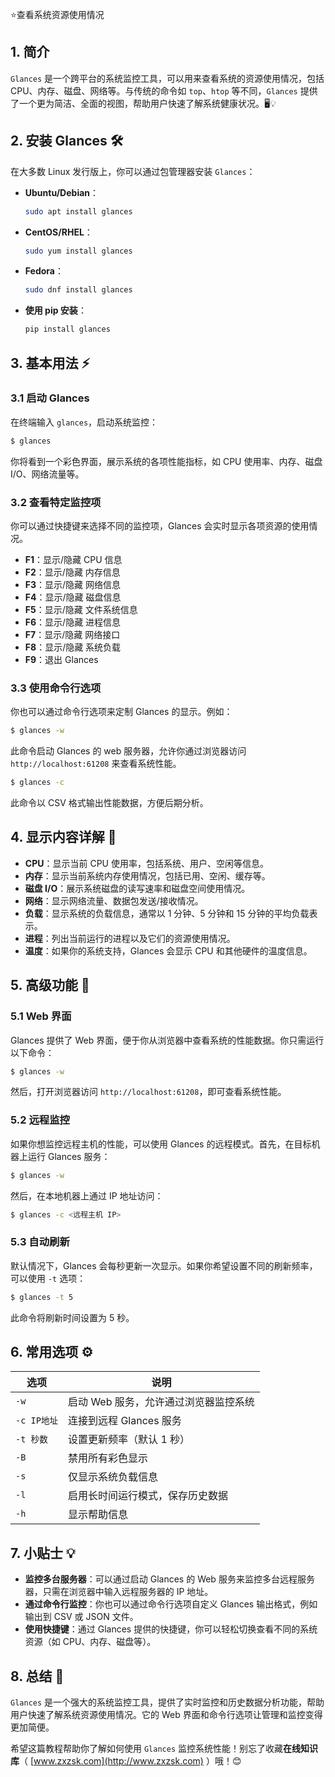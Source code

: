⭐查看系统资源使用情况

## 1. 简介

`Glances` 是一个跨平台的系统监控工具，可以用来查看系统的资源使用情况，包括 CPU、内存、磁盘、网络等。与传统的命令如 `top`、`htop` 等不同，`Glances` 提供了一个更为简洁、全面的视图，帮助用户快速了解系统健康状况。🖥️💡

## 2. 安装 Glances 🛠️

在大多数 Linux 发行版上，你可以通过包管理器安装 `Glances`：

- **Ubuntu/Debian**：

  ```bash
  sudo apt install glances
  ```

- **CentOS/RHEL**：

  ```bash
  sudo yum install glances
  ```

- **Fedora**：

  ```bash
  sudo dnf install glances
  ```

- **使用 pip 安装**：

  ```bash
  pip install glances
  ```

## 3. 基本用法 ⚡

### 3.1 启动 Glances

在终端输入 `glances`，启动系统监控：

```bash
$ glances
```

你将看到一个彩色界面，展示系统的各项性能指标，如 CPU 使用率、内存、磁盘 I/O、网络流量等。

### 3.2 查看特定监控项

你可以通过快捷键来选择不同的监控项，Glances 会实时显示各项资源的使用情况。

- **F1**：显示/隐藏 CPU 信息
- **F2**：显示/隐藏 内存信息
- **F3**：显示/隐藏 网络信息
- **F4**：显示/隐藏 磁盘信息
- **F5**：显示/隐藏 文件系统信息
- **F6**：显示/隐藏 进程信息
- **F7**：显示/隐藏 网络接口
- **F8**：显示/隐藏 系统负载
- **F9**：退出 Glances

### 3.3 使用命令行选项

你也可以通过命令行选项来定制 Glances 的显示。例如：

```bash
$ glances -w
```

此命令启动 Glances 的 web 服务器，允许你通过浏览器访问 `http://localhost:61208` 来查看系统性能。

```bash
$ glances -c
```

此命令以 CSV 格式输出性能数据，方便后期分析。

## 4. 显示内容详解 📝

- **CPU**：显示当前 CPU 使用率，包括系统、用户、空闲等信息。
- **内存**：显示当前系统内存使用情况，包括已用、空闲、缓存等。
- **磁盘 I/O**：展示系统磁盘的读写速率和磁盘空间使用情况。
- **网络**：显示网络流量、数据包发送/接收情况。
- **负载**：显示系统的负载信息，通常以 1 分钟、5 分钟和 15 分钟的平均负载表示。
- **进程**：列出当前运行的进程以及它们的资源使用情况。
- **温度**：如果你的系统支持，Glances 会显示 CPU 和其他硬件的温度信息。

## 5. 高级功能 🌟

### 5.1 Web 界面

Glances 提供了 Web 界面，便于你从浏览器中查看系统的性能数据。你只需运行以下命令：

```bash
$ glances -w
```

然后，打开浏览器访问 `http://localhost:61208`，即可查看系统性能。

### 5.2 远程监控

如果你想监控远程主机的性能，可以使用 Glances 的远程模式。首先，在目标机器上运行 Glances 服务：

```bash
$ glances -w
```

然后，在本地机器上通过 IP 地址访问：

```bash
$ glances -c <远程主机 IP>
```

### 5.3 自动刷新

默认情况下，Glances 会每秒更新一次显示。如果你希望设置不同的刷新频率，可以使用 `-t` 选项：

```bash
$ glances -t 5
```

此命令将刷新时间设置为 5 秒。

## 6. 常用选项 ⚙️

| 选项             | 说明                                        |
|------------------|---------------------------------------------|
| `-w`             | 启动 Web 服务，允许通过浏览器监控系统        |
| `-c IP地址`      | 连接到远程 Glances 服务                    |
| `-t 秒数`       | 设置更新频率（默认 1 秒）                   |
| `-B`             | 禁用所有彩色显示                            |
| `-s`             | 仅显示系统负载信息                          |
| `-l`             | 启用长时间运行模式，保存历史数据           |
| `-h`             | 显示帮助信息                                |

## 7. 小贴士 💡

- **监控多台服务器**：可以通过启动 Glances 的 Web 服务来监控多台远程服务器，只需在浏览器中输入远程服务器的 IP 地址。
- **通过命令行监控**：你也可以通过命令行选项自定义 Glances 输出格式，例如输出到 CSV 或 JSON 文件。
- **使用快捷键**：通过 Glances 提供的快捷键，你可以轻松切换查看不同的系统资源（如 CPU、内存、磁盘等）。

## 8. 总结 🎯

`Glances` 是一个强大的系统监控工具，提供了实时监控和历史数据分析功能，帮助用户快速了解系统资源使用情况。它的 Web 界面和命令行选项让管理和监控变得更加简便。

希望这篇教程帮助你了解如何使用 `Glances` 监控系统性能！别忘了收藏**在线知识库**（ [www.zxzsk.com](http://www.zxzsk.com) ）哦！😊